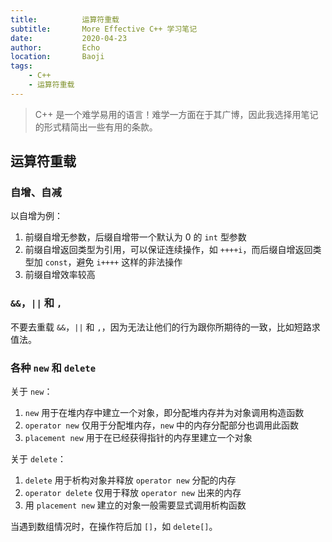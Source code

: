 ```yaml
---
title:          运算符重载
subtitle:       More Effective C++ 学习笔记
date:           2020-04-23
author:         Echo
location:       Baoji 
tags: 
    - C++
    - 运算符重载
---
```


> C++ 是一个难学易用的语言！难学一方面在于其广博，因此我选择用笔记的形式精简出一些有用的条款。

## 运算符重载

### 自增、自减

以自增为例：

1. 前缀自增无参数，后缀自增带一个默认为 0 的 `int` 型参数
2. 前缀自增返回类型为引用，可以保证连续操作，如 `++++i`，而后缀自增返回类型加 `const`，避免 `i++++` 这样的非法操作
3. 前缀自增效率较高

### `&&`，`||` 和 `,`

不要去重载 `&&`，`||` 和 `,`，因为无法让他们的行为跟你所期待的一致，比如短路求值法。

### 各种 `new` 和 `delete`

关于 `new`：

1. `new` 用于在堆内存中建立一个对象，即分配堆内存并为对象调用构造函数
2. `operator new` 仅用于分配堆内存，`new` 中的内存分配部分也调用此函数
3. `placement new` 用于在已经获得指针的内存里建立一个对象

关于 `delete`：

1. `delete` 用于析构对象并释放 `operator new` 分配的内存
2. `operator delete` 仅用于释放 `operator new` 出来的内存
3. 用 `placement new` 建立的对象一般需要显式调用析构函数

当遇到数组情况时，在操作符后加 `[]`，如 `delete[]`。
